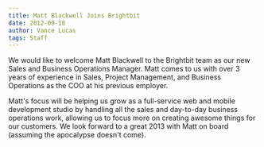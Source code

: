 ```yaml
---
title: Matt Blackwell Joins Brightbit
date: 2012-09-18
author: Vance Lucas
tags: Staff
---
```


We would like to welcome Matt Blackwell to the Brightbit team as our new
Sales and Business Operations Manager. Matt comes to us with over 3
years of experience in Sales, Project Management, and Business
Operations as the COO at his previous employer.

Matt's focus will be helping us grow as a full-service web and mobile
development studio by handling all the sales and day-to-day business
operations work, allowing us to focus more on creating awesome things
for our customers. We look forward to a great 2013 with Matt on board
(assuming the apocalypse doesn't come).
